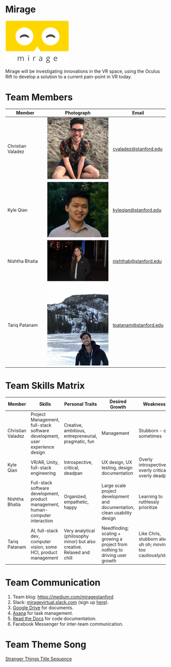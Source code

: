 # Mirage

<img src="./assets/logo@2x.png" width="200">

Mirage will be investigating innovations in the VR space, using the Oculus Rift to develop a solution to a current pain-point in VR today. 

# Team Members 
| Member | Photograph | Email |
| --- | --- | --- |
Christian Valadez | <img src="./home/christianValadez.png" width="200" /> | cvaladez@stanford.edu |
Kyle Qian | <img src="./home/DSC_0742_HEAD.jpg" width="200" /> | kyleqian@stanford.edu |
Nishtha Bhatia | <img src="./home/NishthaBhatia.JPG" width="200" /> | nishthab@stanford.edu |
Tariq Patanam | <img src="./home/tariq.JPG" width="200" /> | tpatanam@stanford.edu |

# Team Skills Matrix
| Member | Skills | Personal Traits | Desired Growth | Weaknesses | Hat
| --- | --- | --- | --- | --- | --- |
Christian Valadez | Project Management, full-stack software development, user experience design | Creative, ambitious, entrepreneurial, pragmatic, fun | Management | Stubborn - only sometimes
Kyle Qian | VR/AR, Unity, full-stack engineering | Introspective, critical, deadpan | UX design, UX testing, design documentation | Overly introspective, overly critical, overly deadpan | Black
Nishtha Bhatia | Full-stack software development, product management, human-computer interaction | Organized, empathetic, happy | Large scale project development and documentation, clean usability design | Learning to ruthlessly prioritize | Yellow and Green (tie)
Tariq Patanam | AI, full-stack dev, computer vision, some HCI, product management | Very analytical (philosophy minor) but also creative. Relaxed and chill | Needfinding; scaling + growing a project from nothing to driving user growth | Like Chris, stubborn also - uh oh; moving too cautiously/slowly | Blue hat 

# Team Communication
1. Team blog: https://medium.com/miragestanford
2. Slack: [miragevirtual.slack.com](miragevirtual.slack.com) (sign up [here](miragevirtual.slack.com/signup)). 
3. [Google Drive](https://drive.google.com/drive/folders/1jfLRd1LUpXFvMFWj3mJqMv_H4NW2ADWq?usp=sharing) for documents.
4. [Asana](https://app.asana.com/0/535441241418527/board?utm_source=asana_email&utm_medium=organic_email&utm_campaign=eng_invite_prod) for task management.
5. [Read the Docs](https://readthedocs.org) for code documentation.
6. Facebook Messenger for inter-team communication.

# Team Theme Song
[Stranger Things Title Sequence](https://www.youtube.com/watch?v=-RcPZdihrp4) 
